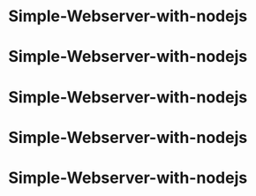 # Simple-Webserver-with-nodejs
# Simple-Webserver-with-nodejs
# Simple-Webserver-with-nodejs
# Simple-Webserver-with-nodejs
# Simple-Webserver-with-nodejs
